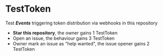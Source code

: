 # TestToken
Test _**Events**_ triggering token distribution via webhooks in this repository
* **Star this repository**, the owner gains 1 TestToken
* Open an issue, the behaviour gains 3 TestToken
* Owner mark an issue as "help wanted", the issue opener gains 2 TestToken
